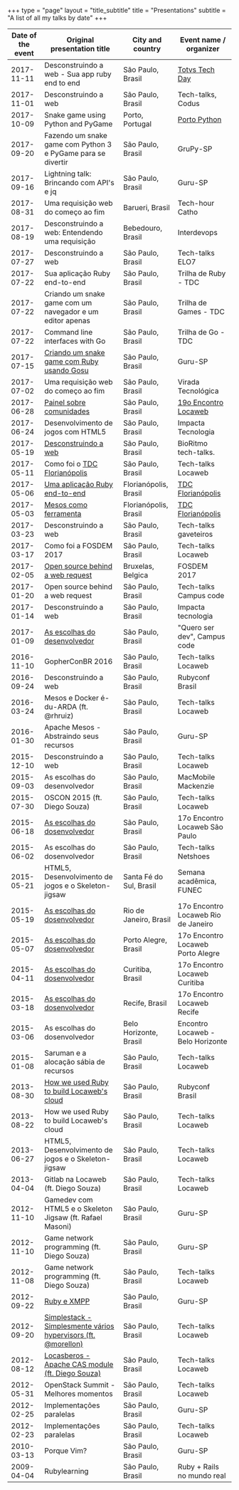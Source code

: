 +++
type = "page"
layout = "title_subtitle"
title = "Presentations"
subtitle = "A list of all my talks by date"
+++

Date of the event  | Original presentation title                              | City and country  | Event name / organizer
-------------- | ------------------------------------------------------------ | ----------------- | ------------------------
2017-11-11     | Desconstruindo a web - Sua app ruby end to end               | São Paulo, Brasil | [Totvs Tech Day](http://www.totvstechday.io/)
2017-11-01     | Desconstruindo a web                                         | São Paulo, Brasil | Tech-talks, Codus
2017-10-09     | Snake game using Python and PyGame                           | Porto, Portugal   | [Porto Python](https://www.meetup.com/pyporto/events/243824670/)
2017-09-20     | Fazendo um snake game com Python 3 e PyGame para se divertir | São Paulo, Brasil | GruPy-SP
2017-09-16     | Lightning talk: Brincando com API's e jq                     | São Paulo, Brasil | Guru-SP
2017-08-31     | Uma requisição web do começo ao fim                          | Barueri, Brasil   | Tech-hour Catho
2017-08-19     | Desconstruindo a web: Entendendo uma requisição              | Bebedouro, Brasil | Interdevops
2017-07-27     | Desconstruindo a web                                         | São Paulo, Brasil | Tech-talks ELO7
2017-07-22     | Sua aplicação Ruby end-to-end                                | São Paulo, Brasil | Trilha de Ruby - TDC
2017-07-22     | Criando um snake game com um navegador e um editor apenas    | São Paulo, Brasil | Trilha de Games - TDC
2017-07-22     | Command line interfaces with Go                              | São Paulo, Brasil | Trilha de Go - TDC
2017-07-15     | [Criando um snake game com Ruby usando Gosu](https://www.youtube.com/watch?v=bcQaQVJkVbw) | São Paulo, Brasil | Guru-SP
2017-07-02     | Uma requisição web do começo ao fim                          | São Paulo, Brasil | Virada Tecnológica
2017-06-28     | [Painel sobre comunidades](https://pbs.twimg.com/media/DDarqhkW0AAuuJT.jpg:large) | São Paulo, Brasil | [19o Encontro Locaweb](http://eventos.locaweb.com.br/eventos-anteriores/19o-encontro-locaweb-sao-paulo/)
2017-06-24     | Desenvolvimento de jogos com HTML5                           | São Paulo, Brasil | Impacta Tecnologia
2017-05-19     | [Desconstruindo a web](http://cege.la/OSc9Yb)                | São Paulo, Brasil | BioRitmo tech-talks.
2017-05-11     | Como foi o [TDC Florianópolis](http://www.thedevelopersconference.com.br/tdc/2017/florianopolis/trilhas) | São Paulo, Brasil | Tech-talks Locaweb
2017-05-06     | [Uma aplicação Ruby end-to-end](https://www.eventials.com/Globalcode/sabado-a-tarde-tdconline-floripa-2017-stadium/) | Florianópolis, Brasil | [TDC Florianópolis](http://www.thedevelopersconference.com.br/tdc/2017/florianopolis/trilhas)
2017-05-03     | [Mesos como ferramenta](https://www.eventials.com/Globalcode/quarta-a-tarde-tdconline-floripa-2017-stadium/) | Florianópolis, Brasil | [TDC Florianópolis](http://www.thedevelopersconference.com.br/tdc/2017/florianopolis/trilhas)
2017-03-23     | Desconstruindo a web                                         | São Paulo, Brasil | Tech-talks gaveteiros
2017-03-17     | Como foi a FOSDEM 2017                                       | São Paulo, Brasil | Tech-talks Locaweb
2017-02-05     | [Open source behind a web request](https://fosdem.org/2017/schedule/event/desktops_open_source_behind_web_request/) | Bruxelas, Belgica | FOSDEM 2017
2017-01-20     | Open source behind a web request                             | São Paulo, Brasil | Tech-talks Campus code
2017-01-14     | Desconstruindo a web                                         | São Paulo, Brasil | Impacta tecnologia
2017-01-09     | [As escolhas do desenvolvedor](https://pbs.twimg.com/media/C1vn7x1XcAQKbxk.jpg:large) | São Paulo, Brasil | "Quero ser dev", Campus code
2016-11-10     | GopherConBR 2016                                             | São Paulo, Brasil | Tech-talks Locaweb
2016-09-24     | Desconstruindo a web                                         | São Paulo, Brasil | Rubyconf Brasil
2016-03-24     | Mesos e Docker é-du-ARDA (ft. @rhruiz)                       | São Paulo, Brasil | Tech-talks Locaweb
2016-01-30     | Apache Mesos - Abstraindo seus recursos                      | São Paulo, Brasil | Guru-SP
2015-12-10     | Desconstruindo a web                                         | São Paulo, Brasil | Tech-talks Locaweb
2015-09-03     | As escolhas do desenvolvedor                                 | São Paulo, Brasil | MacMobile Mackenzie
2015-07-30     | OSCON 2015 (ft. Diego Souza)                                 | São Paulo, Brasil | Tech-talks Locaweb
2015-06-18     | [As escolhas do dosenvolvedor](https://en.eventials.com/locaweb/as-escolhas-do-desenvolvedor-com-willian-molinari-a-k-a-pothix/) | São Paulo, Brasil | 17o Encontro Locaweb São Paulo
2015-06-02     | As escolhas do dosenvolvedor                                 | São Paulo, Brasil | Tech-talks Netshoes
2015-05-21     | HTML5, Desenvolvimento de jogos e o Skeleton-jigsaw          | Santa Fé do Sul, Brasil | Semana acadêmica, FUNEC
2015-05-19     | [As escolhas do dosenvolvedor](https://www.flickr.com/photos/locaweb/17899298832/in/album-72157652754664218/) | Rio de Janeiro, Brasil | 17o Encontro Locaweb Rio de Janeiro
2015-05-07     | [As escolhas do dosenvolvedor](https://www.flickr.com/photos/locaweb/16984105713/in/album-72157652339858570/) | Porto Alegre, Brasil | 17o Encontro Locaweb Porto Alegre
2015-04-11     | [As escolhas do dosenvolvedor](https://www.flickr.com/photos/locaweb/17049929540/in/album-72157651709980410/) | Curitiba, Brasil | 17o Encontro Locaweb Curitiba
2015-03-18     | [As escolhas do dosenvolvedor](https://www.flickr.com/photos/locaweb/17030159317/in/album-72157649789309524/) | Recife, Brasil | 17o Encontro Locaweb Recife
2015-03-06     | As escolhas do dosenvolvedor                                 | Belo Horizonte, Brasil | Encontro Locaweb - Belo Horizonte
2015-01-08     | Saruman e a alocação sábia de recursos                       | São Paulo, Brasil | Tech-talks Locaweb
2013-08-30     | [How we used Ruby to build Locaweb's cloud](http://blog.locaweb.com.br/wp-content/uploads/2013/09/9661272889_efdc32ca3e_b.jpg) | São Paulo, Brasil | Rubyconf Brasil
2013-08-22     | How we used Ruby to build Locaweb's cloud                    | São Paulo, Brasil | Tech-talks Locaweb
2013-06-27     | HTML5, Desenvolvimento de jogos e o Skeleton-jigsaw          | São Paulo, Brasil | Tech-talks Locaweb
2013-04-04     | Gitlab na Locaweb (ft. Diego Souza)                          | São Paulo, Brasil | Tech-talks Locaweb
2012-11-10     | Gamedev com HTML5 e o Skeleton Jigsaw (ft. Rafael Masoni)    | São Paulo, Brasil | Guru-SP
2012-11-10     | Game network programming (ft. Diego Souza)                   | São Paulo, Brasil | Guru-SP
2012-11-08     | Game network programming (ft. Diego Souza)                   | São Paulo, Brasil | Tech-talks Locaweb
2012-09-22     | [Ruby e XMPP](https://www.youtube.com/watch?v=HDsxF0bCInI)   | São Paulo, Brasil | Guru-SP
2012-09-20     | [Simplestack - Simplesmente vários hypervisors (ft. @morellon)](/images/speaking/simplestack.jpg) | São Paulo, Brasil | Tech-talks Locaweb
2012-08-12     | [Locasberos - Apache CAS module (ft. Diego Souza)](http://www.slideshare.net/PotHix/locasberos) | São Paulo, Brasil | Tech-talks Locaweb
2012-05-31     | OpenStack Summit - Melhores momentos                         | São Paulo, Brasil | Tech-talks Locaweb
2012-02-25     | Implementações paralelas                                     | São Paulo, Brasil | Guru-SP
2012-02-23     | Implementações paralelas                                     | São Paulo, Brasil | Tech-talks Locaweb
2010-03-13     | Porque Vim?                                                  | São Paulo, Brasil | Guru-SP
2009-04-04     | Rubylearning                                                 | São Paulo, Brasil | Ruby + Rails no mundo real
